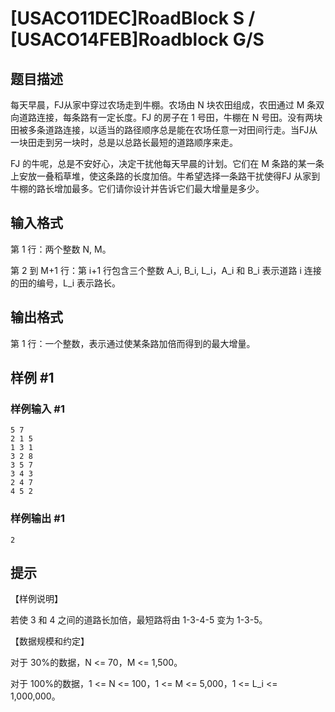 # [USACO11DEC]RoadBlock S / [USACO14FEB]Roadblock G/S

## 题目描述

每天早晨，FJ从家中穿过农场走到牛棚。农场由 N 块农田组成，农田通过 M 条双向道路连接，每条路有一定长度。FJ 的房子在 1 号田，牛棚在 N 号田。没有两块田被多条道路连接，以适当的路径顺序总是能在农场任意一对田间行走。当FJ从一块田走到另一块时，总是以总路长最短的道路顺序来走。

FJ 的牛呢，总是不安好心，决定干扰他每天早晨的计划。它们在 M 条路的某一条上安放一叠稻草堆，使这条路的长度加倍。牛希望选择一条路干扰使得FJ 从家到牛棚的路长增加最多。它们请你设计并告诉它们最大增量是多少。


## 输入格式

第 1 行：两个整数 N, M。

第 2 到 M+1 行：第 i+1 行包含三个整数 A\_i, B\_i, L\_i，A\_i 和 B\_i 表示道路 i 连接的田的编号，L\_i 表示路长。


## 输出格式

第 1 行：一个整数，表示通过使某条路加倍而得到的最大增量。


## 样例 #1

### 样例输入 #1
```
5 7
2 1 5
1 3 1
3 2 8
3 5 7
3 4 3
2 4 7
4 5 2
```

### 样例输出 #1

```
2
```

## 提示

【样例说明】

若使 3 和 4 之间的道路长加倍，最短路将由 1-3-4-5 变为 1-3-5。

【数据规模和约定】

对于 30%的数据，N <= 70，M <= 1,500。

对于 100%的数据，1 <= N <= 100，1 <= M <= 5,000，1 <= L\_i <= 1,000,000。

